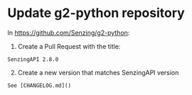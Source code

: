 # Update g2-python repository

In https://github.com/Senzing/g2-python:

1. Create a Pull Request with the title:

```console
SenzingAPI 2.8.0
```

2. Create a new version that matches SenzingAPI version

```console
See [CHANGELOG.md]()
```
